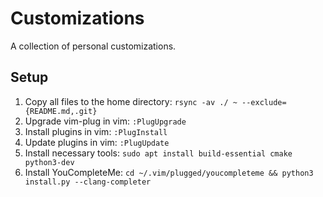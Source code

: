 # Customizations
A collection of personal customizations.
## Setup
1. Copy all files to the home directory:
`rsync -av ./ ~ --exclude={README.md,.git}`
2. Upgrade vim-plug in vim:
`:PlugUpgrade`
3. Install plugins in vim:
`:PlugInstall`
4. Update plugins in vim:
`:PlugUpdate`
5. Install necessary tools:
`sudo apt install build-essential cmake python3-dev`
6. Install YouCompleteMe:
`cd ~/.vim/plugged/youcompleteme && python3 install.py --clang-completer`
